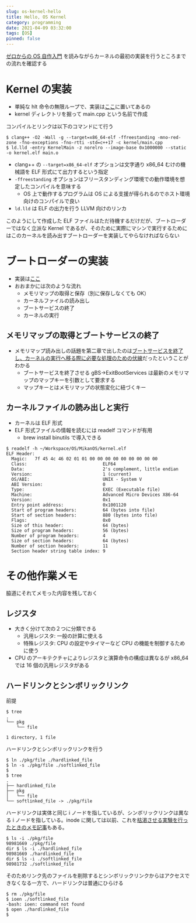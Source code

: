 ```yaml
---
slug: os-kernel-hello
title: Hello, OS Kernel
category: programming
date: 2021-04-09 03:32:00
tags: [OS]
pinned: false
---
```


[ゼロからの OS 自作入門](https://amzn.to/3secKoA) を読みながらカーネルの最初の実装を行うところまでの流れを確認する


# Kernel の実装

- 単純な hlt 命令の無限ループで、実装は[ここ](https://github.com/uchan-nos/mikanos/blob/45a02699f3704eb73c19e24e644281eccba31a6b/kernel/main.cpp)に置いてあるの
- kernel ディレクトリを掘って main.cpp という名前で作成

コンパイルとリンクは以下のコマンドにて行う

```
$ clang++ -O2 -Wall -g --target=x86_64-elf -ffreestanding -mno-red-zone -fno-exceptions -fno-rtti -std=c++17 -c kernel/main.cpp
$ ld.lld -entry KernelMain -z norelro --image-base 0x1000000 --static -o kernel.elf main.o
```

- clang++ の `--target=x86_64-elf` オプションは文字通り x86_64 むけの機械語を ELF 形式にて出力するという指定
- `-ffreestanding` オプションはフリースタンディング環境での動作環境を想定したコンパイルを意味する
  - OS 上で動作するプログラムは OS による支援が得られるのでホスト環境向けのコンパイルで良い
- `ld.lld` は ELF の出力を行う LLVM 向けのリンカ

このようにして作成した ELF ファイルはただ待機するだけだが、ブートローダーではなく立派な Kernel であるが、そのために実際にマシンで実行するためにはこのカーネルを読み出すブートローダーを実装してやらなければならない


# ブートローダーの実装

- 実装は[ここ](https://github.com/uchan-nos/mikanos/blob/45a02699f3704eb73c19e24e644281eccba31a6b/MikanLoaderPkg/Main.c)
- おおまかには次のような流れ
  - メモリマップの取得と保存（別に保存しなくても OK）
  - カーネルファイルの読み出し
  - ブートサービスの終了
  - カーネルの実行

## メモリマップの取得とブートサービスの終了

- メモリマップ読み出しの話題を第二章で出したのは[ブートサービスを終了し、カーネルの実行へ移る際に必要な処理のための伏線](https://github.com/uchan-nos/mikanos/blob/45a02699f3704eb73c19e24e644281eccba31a6b/MikanLoaderPkg/Main.c#L155-L156)だったということがわかる
  - ブートサービスを終了させる gBS->ExitBootServices は最新のメモリマップのマップキーを引数として要求する
  - マップキーとはメモリマップの状態変化に紐づくキー


## カーネルファイルの読み出しと実行

- カーネルは ELF 形式
- ELF 形式ファイルの情報を読むには readelf コマンドが有用
  - brew install binutils で導入できる

```
$ readelf -h ~/Workspace/OS/MikanOS/kernel.elf
ELF Header:
  Magic:   7f 45 4c 46 02 01 01 00 00 00 00 00 00 00 00 00
  Class:                             ELF64
  Data:                              2's complement, little endian
  Version:                           1 (current)
  OS/ABI:                            UNIX - System V
  ABI Version:                       0
  Type:                              EXEC (Executable file)
  Machine:                           Advanced Micro Devices X86-64
  Version:                           0x1
  Entry point address:               0x1001120
  Start of program headers:          64 (bytes into file)
  Start of section headers:          880 (bytes into file)
  Flags:                             0x0
  Size of this header:               64 (bytes)
  Size of program headers:           56 (bytes)
  Number of program headers:         4
  Size of section headers:           64 (bytes)
  Number of section headers:         11
  Section header string table index: 9
```

# その他作業メモ

脇道にそれてメモった内容を残しておく


## レジスタ

* 大きく分けて次の２つに分類できる
  * 汎用レジスタ: 一般の計算に使える
  * 特殊レジスタ: CPU の設定やタイマーなど CPU の機能を制御するために使う
* CPU のアーキテクチャによりレジスタと演算命令の構成は異なるが x86_64 では 16 個の汎用レジスタがある


## ハードリンクとシンボリックリンク

前提

```
$ tree
.
└── pkg
    └── file

1 directory, 1 file
```

ハードリンクとシンボリックリンクを行う

```
$ ln ./pkg/file ./hardlinked_file
$ ln -s ./pkg/file ./softlinked_file
$
$ tree
.
├── hardlinked_file
├── pkg
│   └── file
└── softlinked_file -> ./pkg/file
```

ハードリンクは実体と同じ i ノードを指しているが、シンボリックリンクは異なる i ノードを指している。inode に関しては以前、これを[枯渇させる実験を行ったときのメモ記事](https://53ningen.com/run-out-of-inode/)もある。

```
$ ls -i ./pkg/file
98981669 ./pkg/file
dir $ ls -i ./hardlinked_file
98981669 ./hardlinked_file
dir $ ls -i ./softlinked_file
98981732 ./softlinked_file
```

そのためリンク先のファイルを削除するとシンボリックリンクからはアクセスできなくなる一方で、ハードリンクは普通にひらける

```
$ rm ./pkg/file
$ ioen ./softlinked_file
-bash: ioen: command not found
$ open ./hardlinked_file
$
```

